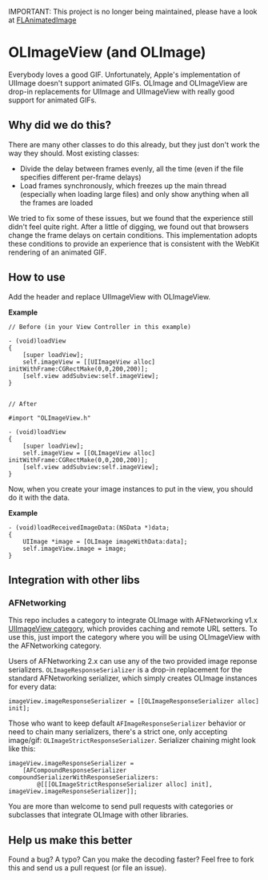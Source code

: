  
IMPORTANT: This project is no longer being maintained, please have a look at [FLAnimatedImage](https://github.com/Flipboard/FLAnimatedImage)

# OLImageView (and OLImage)
Everybody loves a good GIF. Unfortunately, Apple's implementation of UIImage doesn't support animated GIFs. OLImage and OLImageView are drop-in replacements for UIImage and UIImageView with really good support for animated GIFs.

## Why did we do this?
There are many other classes to do this already, but they just don't work the way they should. Most existing classes:

- Divide the delay between frames evenly, all the time (even if the file specifies different per-frame delays)
- Load frames synchronously, which freezes up the main thread (especially when loading large files) and only show anything when all the frames are loaded

We tried to fix some of these issues, but we found that the experience still didn't feel quite right. After a little of digging, we found out that browsers change the frame delays on certain conditions. This implementation adopts these conditions to provide an experience that is consistent with the WebKit rendering of an animated GIF.

## How to use
Add the header and replace UIImageView with OLImageView.

**Example**

    // Before (in your View Controller in this example)
    
	- (void)loadView 
	{
		[super loadView];
		self.imageView = [[UIImageView alloc] initWithFrame:CGRectMake(0,0,200,200)];
		[self.view addSubview:self.imageView];
	}


	// After
	
	#import "OLImageView.h"
	
	- (void)loadView 
	{
		[super loadView];
		self.imageView = [[OLImageView alloc] initWithFrame:CGRectMake(0,0,200,200)];
		[self.view addSubview:self.imageView];
	}
	
Now, when you create your image instances to put in the view, you should do it with the data.

**Example**

    - (void)loadReceivedImageData:(NSData *)data;
	{
		UIImage *image = [OLImage imageWithData:data];
		self.imageView.image = image;
	}
	
## Integration with other libs
### AFNetworking
This repo includes a category to integrate OLImage with AFNetworking v1.x [UIImageView category](https://github.com/AFNetworking/AFNetworking/blob/1.x/AFNetworking/UIImageView+AFNetworking.h), which provides caching and remote URL setters.
To use this, just import the category where you will be using OLImageView with the AFNetworking category.

Users of AFNetworking 2.x can use any of the two provided image reponse serializers. `OLImageResponseSerializer` is a drop-in replacement for the standard AFNetworking serializer, which simply creates OLImage instances for every data:

    imageView.imageResponseSerializer = [[OLImageResponseSerializer alloc] init];

Those who want to keep default `AFImageResponseSerializer` behavior or need to chain many serializers, there's a strict one, only accepting image/gif: `OLImageStrictResponseSerializer`. Serializer chaining might look like this:

    imageView.imageResponseSerializer =
        [AFCompoundResponseSerializer compoundSerializerWithResponseSerializers:
            @[[[OLImageStrictResponseSerializer alloc] init], imageView.imageResponseSerializer]];

You are more than welcome to send pull requests with categories or subclasses that integrate OLImage with other libraries.

## Help us make this better
Found a bug? A typo? Can you make the decoding faster? Feel free to fork this and send us a pull request (or file an issue).
